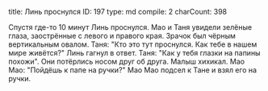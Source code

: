 title:          Линь проснулся
ID:             197
type:           md
compile:        2
charCount:      398


Спустя где-то 10 минут Линь проснулся. Мао и Таня увидели зелёные глаза, заострённые с левого и правого края. Зрачок был чёрным вертикальным овалом.
Таня: "Кто это тут проснулся. Как тебе в нашем мире живётся?"
Линь гагнул в ответ.
Таня: "Как у тебя глазки на папины похожи".
Они потёрлись носом друг об друга. Малыш хихикал.
Мао Мао: "Пойдёшь к папе на ручки?"
Мао Мао подсел к Тане и взял его на ручки.